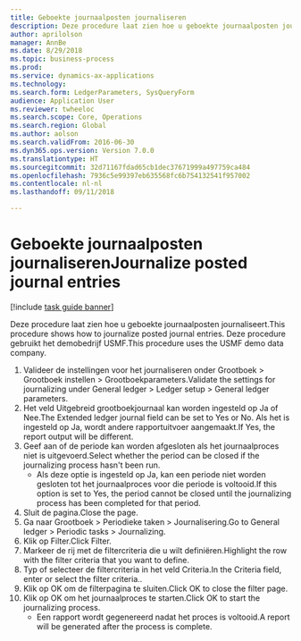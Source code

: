 ```yaml
--- 
title: Geboekte journaalposten journaliseren
description: Deze procedure laat zien hoe u geboekte journaalposten journaliseert.
author: aprilolson
manager: AnnBe
ms.date: 8/29/2018
ms.topic: business-process
ms.prod: 
ms.service: dynamics-ax-applications
ms.technology: 
ms.search.form: LedgerParameters, SysQueryForm
audience: Application User
ms.reviewer: twheeloc
ms.search.scope: Core, Operations
ms.search.region: Global
ms.author: aolson
ms.search.validFrom: 2016-06-30
ms.dyn365.ops.version: Version 7.0.0
ms.translationtype: HT
ms.sourcegitcommit: 32d71167fdad65cb1dec37671999a497759ca484
ms.openlocfilehash: 7936c5e99397eb635568fc6b754132541f957002
ms.contentlocale: nl-nl
ms.lasthandoff: 09/11/2018

---
```

# <a name="journalize-posted-journal-entries"></a><span data-ttu-id="dae1c-103">Geboekte journaalposten journaliseren</span><span class="sxs-lookup"><span data-stu-id="dae1c-103">Journalize posted journal entries</span></span>

[!include [task guide banner](../../includes/task-guide-banner.md)]

<span data-ttu-id="dae1c-104">Deze procedure laat zien hoe u geboekte journaalposten journaliseert.</span><span class="sxs-lookup"><span data-stu-id="dae1c-104">This procedure shows how to journalize posted journal entries.</span></span> <span data-ttu-id="dae1c-105">Deze procedure gebruikt het demobedrijf USMF.</span><span class="sxs-lookup"><span data-stu-id="dae1c-105">This procedure uses the USMF demo data company.</span></span>

1. <span data-ttu-id="dae1c-106">Valideer de instellingen voor het journaliseren onder Grootboek > Grootboek instellen > Grootboekparameters.</span><span class="sxs-lookup"><span data-stu-id="dae1c-106">Validate the settings for journalizing under General ledger > Ledger setup > General ledger parameters.</span></span>
2. <span data-ttu-id="dae1c-107">Het veld Uitgebreid grootboekjournaal kan worden ingesteld op Ja of Nee.</span><span class="sxs-lookup"><span data-stu-id="dae1c-107">The Extended ledger journal field can be set to Yes or No.</span></span> <span data-ttu-id="dae1c-108">Als het is ingesteld op Ja, wordt andere rapportuitvoer aangemaakt.</span><span class="sxs-lookup"><span data-stu-id="dae1c-108">If Yes, the report output will be different.</span></span>
3. <span data-ttu-id="dae1c-109">Geef aan of de periode kan worden afgesloten als het journaalproces niet is uitgevoerd.</span><span class="sxs-lookup"><span data-stu-id="dae1c-109">Select whether the period can be closed if the journalizing process hasn't been run.</span></span>
    * <span data-ttu-id="dae1c-110">Als deze optie is ingesteld op Ja, kan een periode niet worden gesloten tot het journaalproces voor die periode is voltooid.</span><span class="sxs-lookup"><span data-stu-id="dae1c-110">If this option is set to Yes, the period cannot be closed until the journalizing process has been completed for that period.</span></span>  
4. <span data-ttu-id="dae1c-111">Sluit de pagina.</span><span class="sxs-lookup"><span data-stu-id="dae1c-111">Close the page.</span></span>
5. <span data-ttu-id="dae1c-112">Ga naar Grootboek > Periodieke taken > Journalisering.</span><span class="sxs-lookup"><span data-stu-id="dae1c-112">Go to General ledger > Periodic tasks > Journalizing.</span></span>
6. <span data-ttu-id="dae1c-113">Klik op Filter.</span><span class="sxs-lookup"><span data-stu-id="dae1c-113">Click Filter.</span></span>
7. <span data-ttu-id="dae1c-114">Markeer de rij met de filtercriteria die u wilt definiëren.</span><span class="sxs-lookup"><span data-stu-id="dae1c-114">Highlight the row with the filter criteria that you want to define.</span></span>
8. <span data-ttu-id="dae1c-115">Typ of selecteer de filtercriteria in het veld Criteria.</span><span class="sxs-lookup"><span data-stu-id="dae1c-115">In the Criteria field, enter or select the filter criteria..</span></span>
9. <span data-ttu-id="dae1c-116">Klik op OK om de filterpagina te sluiten.</span><span class="sxs-lookup"><span data-stu-id="dae1c-116">Click OK to close the filter page.</span></span>
10. <span data-ttu-id="dae1c-117">Klik op OK om het journaalproces te starten.</span><span class="sxs-lookup"><span data-stu-id="dae1c-117">Click OK to start the journalizing process.</span></span>
    * <span data-ttu-id="dae1c-118">Een rapport wordt gegenereerd nadat het proces is voltooid.</span><span class="sxs-lookup"><span data-stu-id="dae1c-118">A report will be generated after the process is complete.</span></span>  


